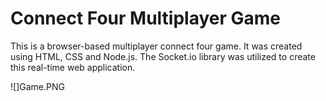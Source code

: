 # Connect Four Multiplayer Game

This is a browser-based multiplayer connect four game. It was created using HTML, CSS and Node.js.
The Socket.io library was utilized to create this real-time web application.

![]Game.PNG
